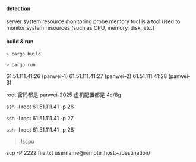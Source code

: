 #### detection 

server system resource monitoring probe memory tool is a tool used to monitor system resources (such as CPU, memory, disk, etc.)


#### build & run

```bash
> cargo build 

> cargo run 
```


61.51.111.41:26  (panwei-1)
61.51.111.41:27  (panwei-2)
61.51.111.41:28  (panwei-3)
>
root 密码都是 panwei-2025
虚机配置都是 4c/8g 

ssh -l root 61.51.111.41 -p 26 

ssh -l root 61.51.111.41 -p 27

ssh -l root 61.51.111.41 -p 28



> lscpu


scp -P 2222 file.txt username@remote_host:~/destination/
